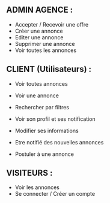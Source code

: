 ## ADMIN AGENCE : 

- Accepter / Recevoir une offre
- Créer une annonce
- Editer une annonce
- Supprimer une annonce
- Voir toutes les annonces

## CLIENT (Utilisateurs) : 

- Voir toutes annonces
- Voir une annonce
- Rechercher par filtres
- Voir son profil et ses notification
- Modifier ses informations

- Etre notifié des nouvelles annonces
- Postuler à une annonce


## VISITEURS :

- Voir les annonces
- Se connecter / Créer un compte
